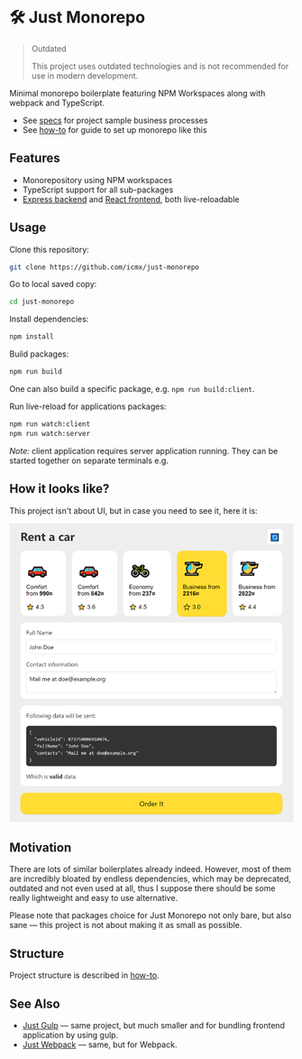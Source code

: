 # 🛠️ Just Monorepo

> Outdated
>
> This project uses outdated technologies and is not recommended for use in modern development.

Minimal monorepo boilerplate featuring NPM Workspaces along with webpack and TypeScript.

  - See [specs](./docs/specs.md) for project sample business processes
  - See [how-to](./docs/howto.md) for guide to set up monorepo like this

## Features

  - Monorepository using NPM workspaces
  - TypeScript support for all sub-packages
  - [Express backend](packages/server) and [React frontend](packages/client), both live-reloadable

## Usage

Clone this repository:

```sh
git clone https://github.com/icmx/just-monorepo
```

Go to local saved copy:

```sh
cd just-monorepo
```

Install dependencies:

```sh
npm install
```

Build packages:

```sh
npm run build
```

One can also build a specific package, e.g. `npm run build:client`.

Run live-reload for applications packages:

```sh
npm run watch:client
npm run watch:server
```

*Note:* client application requires server application running. They can be started together on separate terminals e.g.

## How it looks like?

This project isn't about UI, but in case you need to see it, here it is:

![Screenshot of project user interface](./docs/demo.png)

## Motivation

There are lots of similar boilerplates already indeed. However, most of them are incredibly bloated by endless dependencies, which may be deprecated, outdated and not even used at all, thus I suppose there should be some really lightweight and easy to use alternative.

Please note that packages choice for Just Monorepo not only bare, but also sane — this project is not about making it as small as possible.

## Structure

Project structure is described in [how-to](./docs/howto.md).

## See Also

  - [Just Gulp](https://github.com/icmx/just-gulp) — same project, but much smaller and for bundling frontend application by using gulp.
  - [Just Webpack](https://github.com/icmx/just-webpack) — same, but for Webpack.
